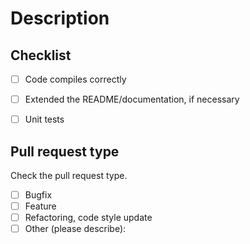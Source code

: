 # Description
<!--- Please include a summary of the change and which issue is fixed. 
Please also include relevant motivation and context.
List any dependencies that are required for this change. -->


## Checklist
- [ ] Code compiles correctly
- [ ] Extended the README/documentation, if necessary
- [ ] Unit tests


## Pull request type

Check the pull request type.
- [ ] Bugfix
- [ ] Feature
- [ ] Refactoring, code style update
- [ ] Other (please describe):
